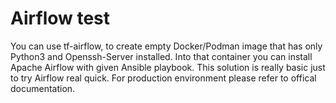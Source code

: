 # Airflow test

You can use tf-airflow, to create empty Docker/Podman image that has only Python3 and Openssh-Server installed. Into that container you can install Apache Airflow with given Ansible playbook. This solution is really basic just to try Airflow real quick. For production environment please refer to offical documentation. 
